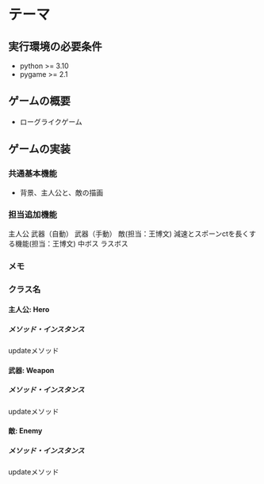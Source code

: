 # テーマ

## 実行環境の必要条件
* python >= 3.10
* pygame >= 2.1

## ゲームの概要
* ローグライクゲーム

## ゲームの実装
### 共通基本機能
* 背景、主人公と、敵の描画

### 担当追加機能
主人公
武器（自動）
武器（手動）
敵(担当：王博文)
減速とスポーンctを長くする機能(担当：王博文)
中ボス
ラスボス

### メモ

### クラス名
#### 主人公: Hero
##### メソッド・インスタンス
updateメソッド

#### 武器: Weapon
##### メソッド・インスタンス
updateメソッド

#### 敵: Enemy
##### メソッド・インスタンス
updateメソッド
